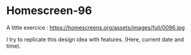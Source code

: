 # Homescreen-96
A little exercice : https://homescreens.org/assets/images/full/0096.jpg

I try to replicate this design idea with features. (Here, current date and time).
